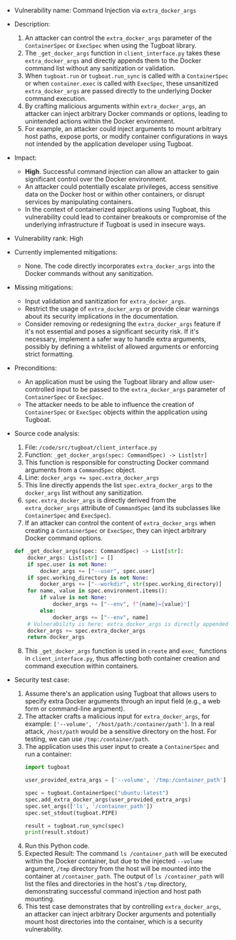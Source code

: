 *   Vulnerability name: Command Injection via `extra_docker_args`

*   Description:
    1.  An attacker can control the `extra_docker_args` parameter of the `ContainerSpec` or `ExecSpec` when using the Tugboat library.
    2.  The `_get_docker_args` function in `client_interface.py` takes these `extra_docker_args` and directly appends them to the Docker command list without any sanitization or validation.
    3.  When `tugboat.run` or `tugboat.run_sync` is called with a `ContainerSpec` or when `container.exec` is called with `ExecSpec`, these unsanitized `extra_docker_args` are passed directly to the underlying Docker command execution.
    4.  By crafting malicious arguments within `extra_docker_args`, an attacker can inject arbitrary Docker commands or options, leading to unintended actions within the Docker environment.
    5.  For example, an attacker could inject arguments to mount arbitrary host paths, expose ports, or modify container configurations in ways not intended by the application developer using Tugboat.

*   Impact:
    -   **High**. Successful command injection can allow an attacker to gain significant control over the Docker environment.
    -   An attacker could potentially escalate privileges, access sensitive data on the Docker host or within other containers, or disrupt services by manipulating containers.
    -   In the context of containerized applications using Tugboat, this vulnerability could lead to container breakouts or compromise of the underlying infrastructure if Tugboat is used in insecure ways.

*   Vulnerability rank: High

*   Currently implemented mitigations:
    -   None. The code directly incorporates `extra_docker_args` into the Docker commands without any sanitization.

*   Missing mitigations:
    -   Input validation and sanitization for `extra_docker_args`.
    -   Restrict the usage of `extra_docker_args` or provide clear warnings about its security implications in the documentation.
    -   Consider removing or redesigning the `extra_docker_args` feature if it's not essential and poses a significant security risk. If it's necessary, implement a safer way to handle extra arguments, possibly by defining a whitelist of allowed arguments or enforcing strict formatting.

*   Preconditions:
    -   An application must be using the Tugboat library and allow user-controlled input to be passed to the `extra_docker_args` parameter of `ContainerSpec` or `ExecSpec`.
    -   The attacker needs to be able to influence the creation of `ContainerSpec` or `ExecSpec` objects within the application using Tugboat.

*   Source code analysis:
    1.  File: `/code/src/tugboat/client_interface.py`
    2.  Function: `_get_docker_args(spec: CommandSpec) -> List[str]`
    3.  This function is responsible for constructing Docker command arguments from a `CommandSpec` object.
    4.  Line: `docker_args += spec.extra_docker_args`
    5.  This line directly appends the list `spec.extra_docker_args` to the `docker_args` list without any sanitization.
    6.  `spec.extra_docker_args` is directly derived from the `extra_docker_args` attribute of `CommandSpec` (and its subclasses like `ContainerSpec` and `ExecSpec`).
    7.  If an attacker can control the content of `extra_docker_args` when creating a `ContainerSpec` or `ExecSpec`, they can inject arbitrary Docker command options.

    ```python
    def _get_docker_args(spec: CommandSpec) -> List[str]:
        docker_args: List[str] = []
        if spec.user is not None:
            docker_args += ["--user", spec.user]
        if spec.working_directory is not None:
            docker_args += ["--workdir", str(spec.working_directory)]
        for name, value in spec.environment.items():
            if value is not None:
                docker_args += ["--env", f"{name}={value}"]
            else:
                docker_args += ["--env", name]
        # Vulnerability is here: extra_docker_args is directly appended
        docker_args += spec.extra_docker_args
        return docker_args
    ```

    8.  This `_get_docker_args` function is used in `create` and `exec_` functions in `client_interface.py`, thus affecting both container creation and command execution within containers.

*   Security test case:
    1.  Assume there's an application using Tugboat that allows users to specify extra Docker arguments through an input field (e.g., a web form or command-line argument).
    2.  The attacker crafts a malicious input for `extra_docker_args`, for example: `['--volume', '/host/path:/container/path']`. In a real attack, `/host/path` would be a sensitive directory on the host. For testing, we can use `/tmp:/container/path`.
    3.  The application uses this user input to create a `ContainerSpec` and run a container:
        ```python
        import tugboat

        user_provided_extra_args = ['--volume', '/tmp:/container_path'] # Attacker controlled input

        spec = tugboat.ContainerSpec("ubuntu:latest")
        spec.add_extra_docker_args(user_provided_extra_args)
        spec.set_args(['ls', '/container_path'])
        spec.set_stdout(tugboat.PIPE)

        result = tugboat.run_sync(spec)
        print(result.stdout)
        ```
    4.  Run this Python code.
    5.  Expected Result: The command `ls /container_path` will be executed within the Docker container, but due to the injected `--volume` argument, `/tmp` directory from the host will be mounted into the container at `/container_path`. The output of `ls /container_path` will list the files and directories in the host's `/tmp` directory, demonstrating successful command injection and host path mounting.
    6.  This test case demonstrates that by controlling `extra_docker_args`, an attacker can inject arbitrary Docker arguments and potentially mount host directories into the container, which is a security vulnerability.